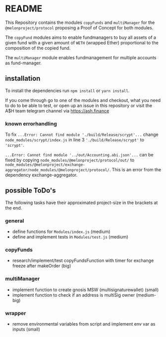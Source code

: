 # README

This Repository contains the modules `copyFunds` and `multiManager` for the `@melonproject/protocol` proposing a Proof of Concept for both modules.

The `copyFund` modules aims to enable fundmanagers to buy all assets of a given fund with a given amount of `WETH` (wrapped Ether) proportional to the composition of the copied fund.

The `multiManager` module enables fundmanagement for multiple accounts as fund-manager.

## installation

To install the dependencies run `npm install` or `yarn install`.

If you come through go to one of the modules and checkout, what you need to do to be able to test, or open up an issue in this repository or visit the A$H team telegram channel via https://ash.finance


### known errorhandling

To fix `...Error: Cannot find module './build/Release/scrypt'...` change `node_modules/scrypt/index.js` in line 3 `'./build/Release/scrypt'` to `'scrypt'`.

`...Error: Cannot find module '../out/Accounting.abi.json'...` can be fixed by copying `node_modules/@melonproject/protocol/out/` to `node_modules/@melonproject/exchange-aggregator/node_modules/@melonproject/protocol/`. This is an error from the dependency exchange-aggregator.


## possible ToDo's

The following tasks have their approximated project-size in the brackets at the end.

### general

- define functions for `Modules/index.js` (medium)
- define and implement tests in `Modules/test.js` (medium)


### copyFunds

- research/implement/test copyFundsFunction with timer for exchange freeze after makeOrder (big)


### multiManager

- implement function to create gnosis MSW (multisignaturewallet) (small)
- implement function to check if an address is multiSig owner (medium-big)

### wrapper

- remove environmental variables from script and implement env var as inputs (small)

